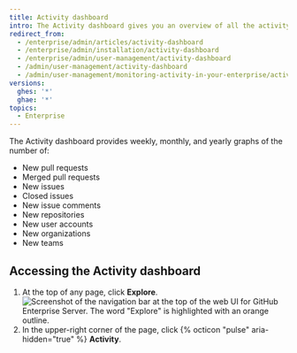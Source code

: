 ```yaml
---
title: Activity dashboard
intro: The Activity dashboard gives you an overview of all the activity in your enterprise.
redirect_from:
  - /enterprise/admin/articles/activity-dashboard
  - /enterprise/admin/installation/activity-dashboard
  - /enterprise/admin/user-management/activity-dashboard
  - /admin/user-management/activity-dashboard
  - /admin/user-management/monitoring-activity-in-your-enterprise/activity-dashboard
versions:
  ghes: '*'
  ghae: '*'
topics:
  - Enterprise
---
```

The Activity dashboard provides weekly, monthly, and yearly graphs of the number of:
- New pull requests
- Merged pull requests
- New issues
- Closed issues
- New issue comments
- New repositories
- New user accounts
- New organizations
- New teams

## Accessing the Activity dashboard

1. At the top of any page, click **Explore**.
![Screenshot of the navigation bar at the top of the web UI for GitHub Enterprise Server. The word "Explore" is highlighted with an orange outline.](/assets/images/enterprise/settings/ent-new-explore.png)
1. In the upper-right corner of the page, click {% octicon "pulse" aria-hidden="true" %} **Activity**.
